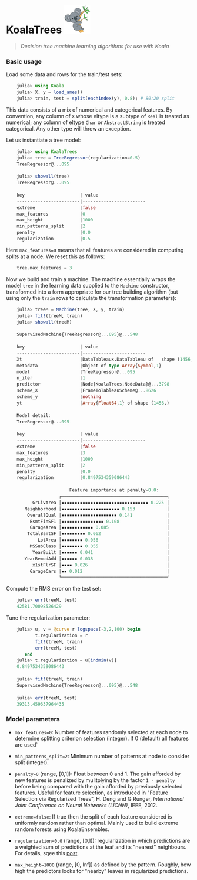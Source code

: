 # KoalaTrees ![logo](logo.png) 

> *Decision tree machine learning algorithms for use with Koala*

### Basic usage

Load some data and rows for the train/test sets:

````julia
    julia> using Koala
    julia> X, y = load_ames()
    julia> train, test = split(eachindex(y), 0.8); # 80:20 split
````

This data consists of a mix of numerical and categorical features. By
convention, any column of `X` whose eltype is a subtype of `Real` is
treated as numerical; any column of eltype `Char` or `AbstractString`
is treated categorical. Any other type will throw an exception.

Let us instantiate a tree model:

````julia
    julia> using KoalaTrees
    julia> tree = TreeRegressor(regularization=0.5)
    TreeRegressor@...095

    julia> showall(tree)
    TreeRegressor@...095

    key                     | value
    ------------------------|------------------------
    extreme                 |false
    max_features            |0
    max_height              |1000
    min_patterns_split      |2
    penalty                 |0.0
    regularization          |0.5
````

Here `max_features=0` means that all features are considered in
computing splits at a node. We reset this as follows:

````julia
    tree.max_features = 3
````

Now we build and train a machine. The machine essentially wraps the
model `tree` in the learning data supplied to the `Machine` constructor,
transformed into a form appropriate for our tree building algorithm
(but using only the `train` rows to calculate the transformation
parameters):
    
````julia
    julia> treeM = Machine(tree, X, y, train)
    julia> fit!(treeM, train)
    julia> showall(treeM)
    
    SupervisedMachine{TreeRegressor@...095}@...548

	key                     | value
	------------------------|------------------------
	Xt                      |DataTableaux.DataTableau of   shape (1456, 12)
	metadata                |Object of type Array{Symbol,1}
	model                   |TreeRegressor@...095
	n_iter                  |1
	predictor               |Node{KoalaTrees.NodeData}@...3798
	scheme_X                |FrameToTableauScheme@...8626
	scheme_y                |nothing
	yt                      |Array{Float64,1} of shape (1456,)

	Model detail:
	TreeRegressor@...095

	key                     | value
	------------------------|------------------------
	extreme                 |false
	max_features            |3
	max_height              |1000
	min_patterns_split      |2
	penalty                 |0.0
	regularization          |0.8497534359086443
	
                        Feature importance at penalty=0.0:
                    ┌────────────────────────────────────────┐ 
          GrLivArea │▪▪▪▪▪▪▪▪▪▪▪▪▪▪▪▪▪▪▪▪▪▪▪▪▪▪▪▪▪▪▪▪▪ 0.225 │ 
       Neighborhood │▪▪▪▪▪▪▪▪▪▪▪▪▪▪▪▪▪▪▪▪▪▪ 0.153            │ 
        OverallQual │▪▪▪▪▪▪▪▪▪▪▪▪▪▪▪▪▪▪▪▪▪ 0.141             │ 
         BsmtFinSF1 │▪▪▪▪▪▪▪▪▪▪▪▪▪▪▪▪ 0.108                  │ 
         GarageArea │▪▪▪▪▪▪▪▪▪▪▪▪ 0.085                      │ 
        TotalBsmtSF │▪▪▪▪▪▪▪▪▪ 0.062                         │ 
            LotArea │▪▪▪▪▪▪▪▪ 0.056                          │ 
         MSSubClass │▪▪▪▪▪▪▪▪ 0.055                          │ 
          YearBuilt │▪▪▪▪▪▪ 0.041                            │ 
       YearRemodAdd │▪▪▪▪▪▪ 0.038                            │ 
          x1stFlrSF │▪▪▪▪ 0.026                              │ 
         GarageCars │▪▪ 0.012                                │ 
                    └────────────────────────────────────────┘ 
````

Compute the RMS error on the test set:
    
````julia
    julia> err(treeM, test)
    42581.70098526429
````

Tune the regularization parameter:
    
````julia
    julia> u, v = @curve r logspace(-3,2,100) begin
           t.regularization = r
           fit!(treeM, train)
           err(treeM, test)
       end
    julia> t.regularization = u[indmin(v)]
    0.8497534359086443

    julia> fit!(treeM, train)
    SupervisedMachine{TreeRegressor@...095}@...548

    julia> err(treeM, test)
    39313.459637964435
````

### Model parameters

- `max_features=0`: Number of features randomly selected at each node to
                                  determine splitting criterion selection (integer).
                                  If 0 (default) all features are used`
                                  
- `min_patterns_split=2`: Minimum number of patterns at node to consider split (integer). 

- `penalty=0` (range, [0,1]): Float between 0 and 1. The gain afforded
      by new features is penalized by mulitplying by the factor `1 -
      penalty` before being compared with the gain afforded by
      previously selected features. Useful for feature selection, as
      introduced in "Feature Selection via Regularized Trees", H. Deng
      and G Runger, *International Joint Conference on Neural Networks
      (IJCNN)*, IEEE, 2012.

- `extreme=false`: If true then the split of each feature considered
  is uniformly random rather than optimal. Mainly used to build
  extreme random forests using KoalaEnsembles.
                            
- `regularization=0.0` (range, [0,1)): regularization in which predictions 
    are a weighted sum of predictions at the leaf and its "nearest" neighbours. For details, sqee this [post](https://ablaom.github.io/regression/2017/10/17/nearest-neighbor-regularization-for-decision-trees.html).
    
- `max_height=1000` (range, [0, Inf]) as defined by the
     pattern. Roughly, how high the predictors looks for "nearby"
     leaves in regularized predictions.








